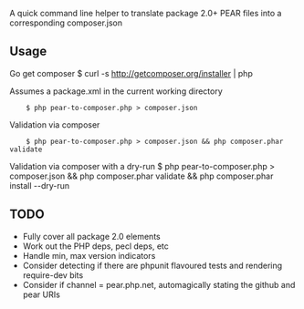 A quick command line helper to translate package 2.0+ PEAR files into a corresponding composer.json

Usage
-----
Go get composer
        $ curl -s http://getcomposer.org/installer | php

Assumes a package.xml in the current working directory

        $ php pear-to-composer.php > composer.json


Validation via composer

        $ php pear-to-composer.php > composer.json && php composer.phar validate 

Validation via composer with a dry-run
        $ php pear-to-composer.php > composer.json && php composer.phar validate && php composer.phar install --dry-run


TODO
----
 * Fully cover all package 2.0 elements
 * Work out the PHP deps, pecl deps, etc
 * Handle min, max version indicators
 * Consider detecting if there are phpunit flavoured tests and rendering require-dev bits
 * Consider if channel = pear.php.net, automagically stating the github and pear URIs



